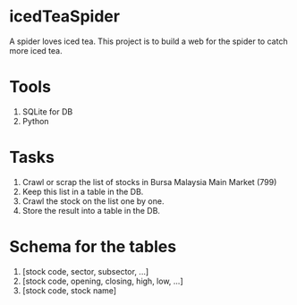 # icedTeaSpider
A spider loves iced tea. This project is to build a web for the spider to catch more iced tea.

# Tools
1. SQLite for DB
2. Python

# Tasks
1. Crawl or scrap the list of stocks in Bursa Malaysia Main Market (799)
2. Keep this list in a table in the DB.
3. Crawl the stock on the list one by one.
4. Store the result into a table in the DB.

# Schema for the tables
1. [stock code, sector, subsector, ...]
2. [stock code, opening, closing, high, low, ...]
3. [stock code, stock name]